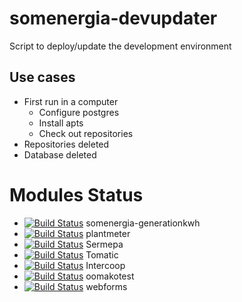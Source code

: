 # somenergia-devupdater


Script to deploy/update the development environment


## Use cases

- First run in a computer
    - Configure postgres
    - Install apts
    - Check out repositories
- Repositories deleted
- Database deleted

# Modules Status


- [![Build Status](https://travis-ci.org/Som-Energia/somenergia-generationkwh.svg?branch=master)](https://travis-ci.org/Som-Energia/somenergia-generationkwh) somenergia-generationkwh
- [![Build Status](https://travis-ci.org/Som-Energia/plantmeter.svg?branch=master)](https://travis-ci.org/Som-Energia/plantmeter) plantmeter
- [![Build Status](https://travis-ci.org/Som-Energia/sermepa.svg?branch=master)](https://travis-ci.org/Som-Energia/sermepa) Sermepa
- [![Build Status](https://travis-ci.org/Som-Energia/somenergia-tomatic.svg?branch=master)](https://travis-ci.org/Som-Energia/somenergia-tomatic) Tomatic
- [![Build Status](https://travis-ci.org/Som-Energia/intercoop.svg?branch=master)](https://travis-ci.org/Som-Energia/intercoop) Intercoop
- [![Build Status](https://travis-ci.org/Som-Energia/oomakotest.svg?branch=master)](https://travis-ci.org/Som-Energia/oomakotest) oomakotest
- [![Build Status](https://travis-ci.org/Som-Energia/webforms.svg?branch=master)](https://travis-ci.org/Som-Energia/webforms) webforms

